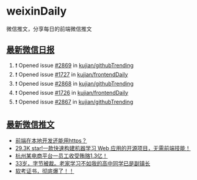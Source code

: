 # weixinDaily
微信推文，分享每日的前端微信推文

## [最新微信日报](https://github.com/kujian/weixinDaily/issues)

<!--START_SECTION:activity-->
1. ❗ Opened issue [#2869](https://github.com/kujian/githubTrending/issues/2869) in [kujian/githubTrending](https://github.com/kujian/githubTrending)
2. ❗ Opened issue [#1727](https://github.com/kujian/frontendDaily/issues/1727) in [kujian/frontendDaily](https://github.com/kujian/frontendDaily)
3. ❗ Opened issue [#2868](https://github.com/kujian/githubTrending/issues/2868) in [kujian/githubTrending](https://github.com/kujian/githubTrending)
4. ❗ Opened issue [#1726](https://github.com/kujian/frontendDaily/issues/1726) in [kujian/frontendDaily](https://github.com/kujian/frontendDaily)
5. ❗ Opened issue [#2867](https://github.com/kujian/githubTrending/issues/2867) in [kujian/githubTrending](https://github.com/kujian/githubTrending)
<!--END_SECTION:activity-->


## [最新微信推文](https://weixin.qdkfweb.cn/)

<!-- BLOG-POST-LIST:START -->
- [前端在本地开发还能用https？](https://weixin.qdkfweb.cn/47369.html)
- [29.3K star!一款快速构建机器学习 Web 应用的开源项目，无需前端技能！](https://weixin.qdkfweb.cn/47426.html)
- [杭州某电商平台一员工收受贿赂1.3亿！](https://weixin.qdkfweb.cn/47409.html)
- [33岁，字节被裁。老家学习不如我的高中同学已是副镇长](https://weixin.qdkfweb.cn/47407.html)
- [软考证书，彻底爆了！！](https://weixin.qdkfweb.cn/47423.html)
<!-- BLOG-POST-LIST:END -->